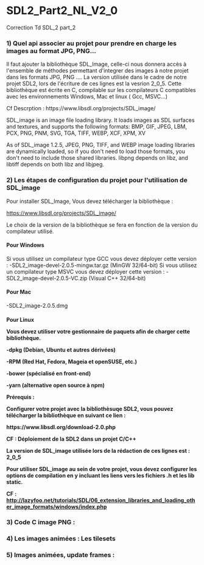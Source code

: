 # SDL2_Part2_NL_V2_0
Correction Td SDL_2 part_2

<h3>1) Quel api associer au projet pour prendre en charge les images au format JPG, PNG...</h3>

<p>Il faut ajouter la bibliothèque SDL_Image, celle-ci nous donnera accès à l'ensemble de méthodes permettant d'integrer des images à notre projet dans les formats JPG, PNG ....
La version utilisée dans le cadre de notre projet SDL2, lors de l'écriture de ces lignes est la vesrion 2_0_5.
Cette bibliothèque est écrite en C, compilable sur les compilateurs C compatibles avec les environnements Windows, Mac et linux ( Gcc, MSVC...) <p>

<p>Cf Descrption :  https://www.libsdl.org/projects/SDL_image/</p>

 <p>SDL_image is an image file loading library.
It loads images as SDL surfaces and textures, and supports the following formats: BMP, GIF, JPEG, LBM, PCX, PNG, PNM, SVG, TGA, TIFF, WEBP, XCF, XPM, XV</p>

<p>As of SDL_image 1.2.5, JPEG, PNG, TIFF, and WEBP image loading libraries are dynamically loaded, so if you don't need to load those formats, you don't need to include those shared libraries. libpng depends on libz, and libtiff depends on both libz and libjpeg.<p/>


<h3>2) Les étapes de configuration du projet pour l'utilisation de SDL_image</h3>

Pour installer SDL_Image, Vous devez télécharger la bibliothèque :

  https://www.libsdl.org/projects/SDL_image/

Le choix de la version de la bibliothèque se fera en fonction de la version du compilateur utilisé.
<h4>Pour Windows</h4>
 Si vous utilisez un compilateur type GCC vous devez déployer cette version : 
    -SDL2_image-devel-2.0.5-mingw.tar.gz (MinGW 32/64-bit)
 Si vous utilisez un compilateur type MSVC vous devez déployer cette version :
    -SDL2_image-devel-2.0.5-VC.zip (Visual C++ 32/64-bit)
    
 <h4>Pour Mac</h4>
    -SDL2_image-2.0.5.dmg
  
<h4>Pour Linux</4>
   <p>Vous devez utiliser votre gestionnaire de paquets afin de charger cette bibliothèque.</p>
   
   <p>-dpkg (Debian, Ubuntu et autres dérivées)</p>
   <p>-RPM (Red Hat, Fedora, Mageia et openSUSE, etc.)</p>
   <p>-bower (spécialisé en front-end)</p>
   <p>-yarn (alternative open source à npm)</p>
 

<p> Prérequis :</p>
<p> Configurer votre projet avec la bibliothèsuqe SDL2, vous pouvez télécharger la bibliothèque en suivant ce lien : </p>
    https://www.libsdl.org/download-2.0.php
 <p>CF : Déploiement de la SDL2 dans un projet C/C++</p>

<p>La version de SDL_image utilisée lors de la rédaction de ces lignes est : 2_0_5</p>

Pour utiliser SDL_image au sein de votre projet, vous devez configurer les options de compilation en y incluant les liens vers les fichiers .h et les lib static.

CF : http://lazyfoo.net/tutorials/SDL/06_extension_libraries_and_loading_other_image_formats/windows/index.php


<h3>3) Code C image PNG :</h3> 

<h3>4) Les images animées : Les tilesets </h3>


<h3>5) Images animées, update frames : </h3>





